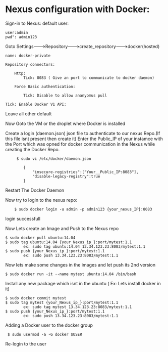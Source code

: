 # Nexus configuration with Docker:

Sign-in to Nexus:
  	default user:
    
   	user:admin
	pwd": admin123

Goto Settings--->Repository--->create_repository--->docker(hosted)

	name: docker-private
	
	Repository connectors:

		Http:
			Tick: 8083 ( Give an port to communicate to docker daemon)
	
		Force Basic authentication:
	  	
		  	Tick: Disable to allow ananyomus pull

	Tick: Enable Docker V1 API:


Leave all other default 


Now Goto the VM or the droplet where Docker is installed

Create a login (daemon.json) json file to authenticate to our nexus Repo.(If this file isnt present then create it)
	Enter the Public_IP of your instamce with the Port which was opned for docker communication in the Nexus while creating the Docker Repo.

         $ sudo vi /etc/docker/daemon.json

			{
 		  		"insecure-registries":["Your__Public_IP:8083"],
   		  		"disable-legacy-registry":true
			} 

Restart The Docker Daemon

Now try to login to the nexus repo:

		$ sudo docker login -u admin -p admin123 {your_nexus_IP}:8083


  login successfull


Now Lets create an Image and Push to the Nexus repo

	$ sudo docker pull ubuntu:14.04
   	$ sudo tag ubuntu:14.04 {your_Nexus_ip_}:port/mytest:1.1
      		ex: sudo tag ubuntu:14.04 13.34.123.23:8083/mytest:1.1
   	$ sudo push {your_Nexus_ip_}:port/mytest:1.1
     		ex: sudo push 13.34.123.23:8083/mytest:1.1


Now lets make some changes in the images and let push its 2nd version

   	$ sudo docker run -it --name mytest ubuntu:14.04 /bin/bash 
Install any new package which isnt in the ubuntu ( Ex: Lets install docker in it)
 
 	$ sudo docker commit mytest
   	$ sudo tag mytest {your_Nexus_ip_}:port/mytest:1.1
      		ex: sudo tag mytest 13.34.123.23:8083/mytest:1.1
   	$ sudo push {your_Nexus_ip_}:port/mytest:1.1
      		ex: sudo push 13.34.123.23:8083/mytest:1.1
		
		
Adding a Docker user to the docker group

 	 $ sudo usermod -a -G docker $USER
	 
Re-login to the user

